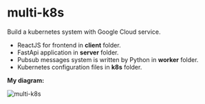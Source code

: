 # multi-k8s
Build a kubernetes system with Google Cloud service.
- ReactJS for frontend in **client** folder.
- FastApi application in **server** folder.
- Pubsub messages system is written by Python in **worker** folder.
- Kubernetes configuration files in **k8s** folder.
  
**My diagram:**
  
![multi-k8s](https://github.com/user-attachments/assets/2c1d299c-5bd0-4f32-af1c-9603708cff05)
